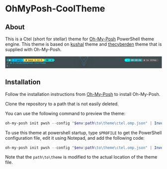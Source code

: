 # OhMyPosh-CoolTheme

## About

This is a Ctel (short for stellar) theme for [Oh-My-Posh](https://github.com/JanDeDobbeleer/oh-my-posh) PowerShell theme engine. This theme is based on [kushal](https://github.com/JanDeDobbeleer/oh-my-posh/blob/main/themes/kushal.omp.json) theme and [thecyberden](https://github.com/JanDeDobbeleer/oh-my-posh/blob/main/themes/thecyberden.omp.json) theme that is supplied with Oh-My-Posh.

![screenshot](./assets/screenshot.png)

## Installation

Follow the installation instructions from [Oh-My-Posh](https://github.com/JanDeDobbeleer/oh-my-posh) to install Oh-My-Posh.

Clone the repository to a path that is not easily deleted.

You can use the following command to preview the theme:

```powershell
oh-my-posh init pwsh --config "$env:path\to\theme\ctel.omp.json" | Invoke-Expression
```

To use this theme at powershell startup, type `$PROFILE` to get the PowerShell configuration file, edit it using Notepad, and add the following code:

```powershell
oh-my-posh init pwsh --config "$env:path\to\theme\ctel.omp.json" | Invoke-Expression
```

Note that the `path\to\theme` is modified to the actual location of the theme file.